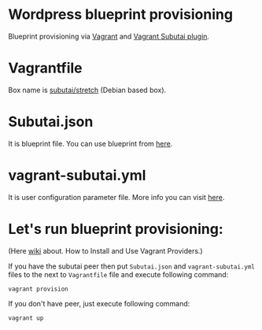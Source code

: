 # Wordpress blueprint provisioning

Blueprint provisioning via [Vagrant](https://www.vagrantup.com/) and [Vagrant Subutai plugin](https://github.com/subutai-io/vagrant).

# Vagrantfile
Box name is [subutai/stretch](https://app.vagrantup.com/subutai/boxes/stretch) (Debian based box).

# Subutai.json
It is blueprint file. You can use blueprint from [here](https://github.com/subutai-blueprints).

# vagrant-subutai.yml

It is user configuration parameter file. More info you can visit [here](https://github.com/subutai-io/vagrant/wiki/Configuration-Parameters). 

# Let's run blueprint provisioning:
(Here [wiki](https://github.com/subutai-io/vagrant/wiki/How-to-Install-and-Use-Vagrant-Providers) about. How to Install and Use Vagrant Providers.)

If you have the subutai peer then put `Subutai.json` and `vagrant-subutai.yml` files to the next to `Vagrantfile` file
and execute following command:

`vagrant provision`

If you don't have peer, just execute following command:

`vagrant up`



